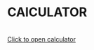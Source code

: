 <h1>CAlCULATOR</h1><br>
<a href="https://srijanpoddar.github.io/Calculator/"> Click to open calculator</a>
